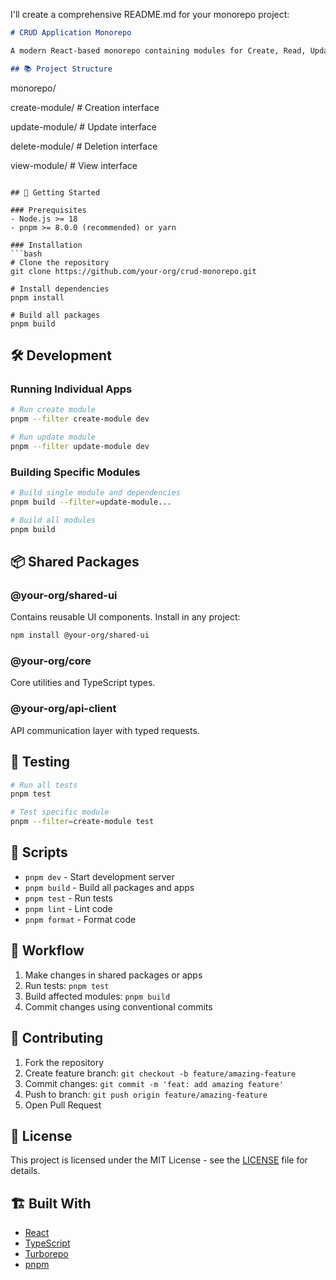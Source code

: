 I'll create a comprehensive README.md for your monorepo project:

```markdown
# CRUD Application Monorepo

A modern React-based monorepo containing modules for Create, Read, Update, and Delete operations.

## 📚 Project Structure

```
monorepo/

  create-module/  # Creation interface

  update-module/  # Update interface

  delete-module/  # Deletion interface

  view-module/    # View interface

```

## 🚀 Getting Started

### Prerequisites
- Node.js >= 18
- pnpm >= 8.0.0 (recommended) or yarn

### Installation
```bash
# Clone the repository
git clone https://github.com/your-org/crud-monorepo.git

# Install dependencies
pnpm install

# Build all packages
pnpm build
```

## 🛠️ Development

### Running Individual Apps
```bash
# Run create module
pnpm --filter create-module dev

# Run update module
pnpm --filter update-module dev
```

### Building Specific Modules
```bash
# Build single module and dependencies
pnpm build --filter=update-module...

# Build all modules
pnpm build
```

## 📦 Shared Packages

### @your-org/shared-ui
Contains reusable UI components. Install in any project:
```bash
npm install @your-org/shared-ui
```

### @your-org/core
Core utilities and TypeScript types.

### @your-org/api-client
API communication layer with typed requests.

## 🧪 Testing
```bash
# Run all tests
pnpm test

# Test specific module
pnpm --filter=create-module test
```

## 📝 Scripts

- `pnpm dev` - Start development server
- `pnpm build` - Build all packages and apps
- `pnpm test` - Run tests
- `pnpm lint` - Lint code
- `pnpm format` - Format code

## 🔄 Workflow

1. Make changes in shared packages or apps
2. Run tests: `pnpm test`
3. Build affected modules: `pnpm build`
4. Commit changes using conventional commits

## 🤝 Contributing

1. Fork the repository
2. Create feature branch: `git checkout -b feature/amazing-feature`
3. Commit changes: `git commit -m 'feat: add amazing feature'`
4. Push to branch: `git push origin feature/amazing-feature`
5. Open Pull Request

## 📄 License

This project is licensed under the MIT License - see the [LICENSE](LICENSE) file for details.

## 🏗️ Built With

- [React](https://reactjs.org/)
- [TypeScript](https://www.typescriptlang.org/)
- [Turborepo](https://turborepo.org/)
- [pnpm](https://pnpm.io/)

